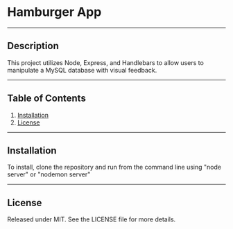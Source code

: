 # Hamburger App


***

## Description

This project utilizes Node, Express, and Handlebars to allow users to manipulate a MySQL database with visual feedback.

***

## Table of Contents


1. [Installation](#Installation)
2. [License](#License)
***

## Installation

To install, clone the repository and run from the command line using "node server" or "nodemon server"

***


## License

Released under MIT. See the LICENSE file for more details.
